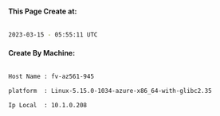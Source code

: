 
   
#### This Page Create at:

```bash

2023-03-15 - 05:55:11 UTC

```

#### Create By Machine:

```bash

Host Name : fv-az561-945

platform  : Linux-5.15.0-1034-azure-x86_64-with-glibc2.35

Ip Local  : 10.1.0.208

```

